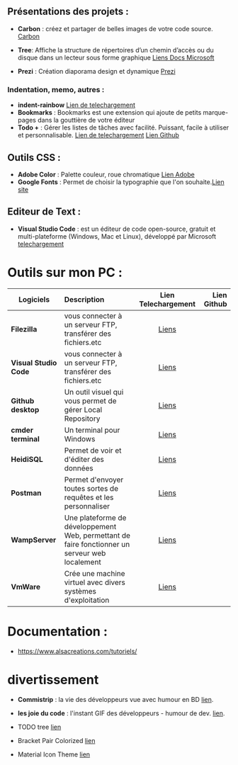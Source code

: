 ## Présentations des projets :

- **Carbon** : créez et partager de belles images de votre code source. [Carbon](https://carbon.now.sh/)
- **Tree**: Affiche la structure de répertoires d’un chemin d’accès ou du disque dans un lecteur sous forme graphique [Liens Docs Microsoft](https://docs.microsoft.com/fr-fr/windows-server/administration/windows-commands/tree)

- **Prezi** : Création diaporama design et dynamique [Prezi](https://prezi.com/) 




### Indentation, memo, autres :

- **indent-rainbow** [Lien de telechargement](https://marketplace.visualstudio.com/items?itemName=oderwat.indent-rainbow)
- **Bookmarks** : Bookmarks est une extension qui ajoute de petits marque-pages dans la gouttière de votre éditeur
- **Todo +** : Gérer les listes de tâches avec facilité. Puissant, facile à utiliser et personnalisable. [Lien de telechargement](https://marketplace.visualstudio.com/items?itemName=Gruntfuggly.todo-tree)
[Lien Github](https://github.com/fabiospampinato/vscode-todo-plus)

## Outils CSS :

- **Adobe Color** : Palette couleur, roue chromatique [Lien Adobe](https://color.adobe.com/fr/create)
- **Google Fonts** : Permet de choisir la typographie que l'on souhaite.[Lien site](https://fonts.google.com/)


## Editeur de Text : 

- **Visual Studio Code** : est un éditeur de code open-source, gratuit et multi-plateforme (Windows, Mac et Linux), développé par Microsoft
[telechargement](https://code.visualstudio.com/Download)



# Outils sur mon PC :


| Logiciels              | Description                                                      | Lien Telechargement                             | Lien Github    |
|------------------------|:--------------------------------------------------------------   |:-----------------------------------------------:|---------------:|
| **Filezilla**          | vous connecter à un serveur FTP, transférer des fichiers.etc     | [Liens](https://filezilla-project.org/)         |                |
| **Visual Studio Code** | vous connecter à un serveur FTP, transférer des fichiers.etc     | [Liens](https://code.visualstudio.com/Download) |                |
| **Github desktop**     | Un outil visuel qui vous permet de gérer Local Repository        | [Liens](https://desktop.github.com/)            |                |
| **cmder terminal**     | Un terminal pour Windows                                         | [Liens](https://cmder.net/)                     |                |
| **HeidiSQL**           | Permet de voir et d'éditer des données                           | [Liens](https://www.heidisql.com/)              |                |
| **Postman**            | Permet d'envoyer toutes sortes de requêtes et les personnaliser  | [Liens](https://www.getpostman.com/)            |                |
| **WampServer**         | Une plateforme de développement Web, permettant de faire fonctionner un serveur web localement| [Liens](http://www.wampserver.com/)|                |
| **VmWare**             | Crée une machine virtuel avec divers systèmes d'exploitation     | [Liens](https://my.vmware.com/fr/web/vmware/info/slug/desktop_end_user_computing/vmware_workstation_pro/15_0) |                |


# Documentation :
- https://www.alsacreations.com/tutoriels/


# divertissement 

- **Commistrip** : la vie des développeurs vue avec humour en BD [lien](http://www.commitstrip.com/fr/).
- **les joie du code** : l'instant GIF des développeurs - humour de dev. [lien](https://lesjoiesducode.fr/).


- TODO tree [lien](https://marketplace.visualstudio.com/items?itemName=Gruntfuggly.todo-tree)
- Bracket Pair Colorized [lien](https://marketplace.visualstudio.com/items?itemName=CoenraadS.bracket-pair-colorizer)
- Material Icon Theme [lien]()

